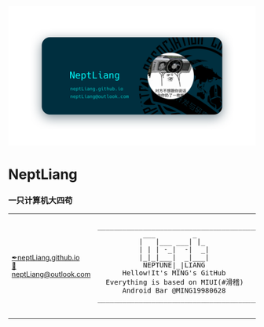 ![Banner](img/Banner.png)

# NeptLiang

### 一只计算机大四苟

<table>
    <tr>
        <td width="50%">
            <a href="http://neptliang.github.io">✒neptLiang.github.io</a><br/>
            <a href="mailto://neptliang@outlook.com">📧neptLiang@outlook.com</a>
        </td>
        <td width="50%">
            <pre>
_______________________________________
           ___         _
          |   |___ ___| |_
          | | | -_|  -|  _|
          |_|_|___|  _|___|
           NEPTUNE|_|LIANG
      Hellow!It's MING's GitHub
  Everything is based on MIUI(#滑稽)
      Android Bar @MING19980628          
_______________________________________
            </pre>
        </td>
    </tr>
</table>

<!--
[]( - [✒neptLiang.github.io](http://neptliang.github.io)
[]( - [📧neptLiang@outlook.com](mailto://neptliang@outlook.com)
[]( - [📷neptliang.lofter.com](http://neptliang.lofter.com/)
[]( - [🏡Yangchun, Guangdong, China](https://surl.amap.com/H0KZVC1c7sE)
[]( - [🏫Lingnan Normal University](https://baike.baidu.com/item/%E5%B2%AD%E5%8D%97%E5%B8%88%E8%8C%83%E5%AD%A6%E9%99%A2/13852375?fr=aladdin)

[]( ```
[]( _______________________________________
[](            ___         _
[](           |   |___ ___| |_
[](           | | | -_|  -|  _|
[](           |_|_|___|  _|___|
[](            NEPTUNE|_|LIANG
[]( 
[](       Hellow!It's MING's GitHub
[](   Everything is based on MIUI(#滑稽)
[](       Android Bar @MING19980628          
[]( _______________________________________
[]( ```
-->
